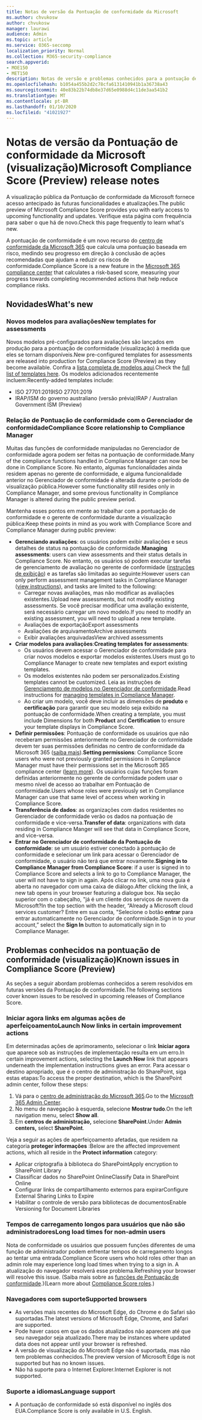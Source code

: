 ```yaml
---
title: Notas de versão da Pontuação de conformidade da Microsoft
ms.author: chvukosw
author: chvukosw
manager: laurawi
audience: Admin
ms.topic: article
ms.service: O365-seccomp
localization_priority: Normal
ms.collection: M365-security-compliance
search.appverid:
- MOE150
- MET150
description: Notas de versão e problemas conhecidos para a pontuação de conformidade da Microsoft (visualização), um recurso no centro de conformidade do M365 que ajuda a simplificar e automatizar avaliações de risco.
ms.openlocfilehash: b1054a455b2d2c78cfa6131410941b1a36738a43
ms.sourcegitcommit: 40e83b22b74db8e37d65e0988d4c11de3aa541b2
ms.translationtype: MT
ms.contentlocale: pt-BR
ms.lasthandoff: 01/10/2020
ms.locfileid: "41021927"
---
```

# <a name="microsoft-compliance-score-preview-release-notes"></a><span data-ttu-id="67e84-103">Notas de versão da Pontuação de conformidade da Microsoft (visualização)</span><span class="sxs-lookup"><span data-stu-id="67e84-103">Microsoft Compliance Score (Preview) release notes</span></span>

<span data-ttu-id="67e84-104">A visualização pública da Pontuação de conformidade da Microsoft fornece acesso antecipado às futuras funcionalidades e atualizações.</span><span class="sxs-lookup"><span data-stu-id="67e84-104">The public preview of Microsoft Compliance Score provides you with early access to upcoming functionality and updates.</span></span> <span data-ttu-id="67e84-105">Verifique esta página com frequência para saber o que há de novo.</span><span class="sxs-lookup"><span data-stu-id="67e84-105">Check this page frequently to learn what's new.</span></span>

<span data-ttu-id="67e84-106">A pontuação de conformidade é um novo recurso do [centro de conformidade da Microsoft 365](microsoft-365-compliance-center.md) que calcula uma pontuação baseada em risco, medindo seu progresso em direção à conclusão de ações recomendadas que ajudam a reduzir os riscos de conformidade.</span><span class="sxs-lookup"><span data-stu-id="67e84-106">Compliance Score is a new feature in the [Microsoft 365 compliance center](microsoft-365-compliance-center.md) that calculates a risk-based score, measuring your progress towards completing recommended actions that help reduce compliance risks.</span></span>

## <a name="whats-new"></a><span data-ttu-id="67e84-107">Novidades</span><span class="sxs-lookup"><span data-stu-id="67e84-107">What's new</span></span>

### <a name="new-templates-for-assessments"></a><span data-ttu-id="67e84-108">Novos modelos para avaliações</span><span class="sxs-lookup"><span data-stu-id="67e84-108">New templates for assessments</span></span>

<span data-ttu-id="67e84-109">Novos modelos pré-configurados para avaliações são lançados em produção para a pontuação de conformidade (visualização) à medida que eles se tornam disponíveis.</span><span class="sxs-lookup"><span data-stu-id="67e84-109">New pre-configured templates for assessments are released into production for Compliance Score (Preview) as they become available.</span></span> <span data-ttu-id="67e84-110">Confira a [lista completa de modelos aqui](compliance-score.md#templates).</span><span class="sxs-lookup"><span data-stu-id="67e84-110">Check the [full list of templates here](compliance-score.md#templates).</span></span> <span data-ttu-id="67e84-111">Os modelos adicionados recentemente incluem:</span><span class="sxs-lookup"><span data-stu-id="67e84-111">Recently-added templates include:</span></span>

- <span data-ttu-id="67e84-112">ISO 27701:2019</span><span class="sxs-lookup"><span data-stu-id="67e84-112">ISO 27701:2019</span></span>
- <span data-ttu-id="67e84-113">IRAP/ISM do governo australiano (versão prévia)</span><span class="sxs-lookup"><span data-stu-id="67e84-113">IRAP / Australian Government ISM (Preview)</span></span>


### <a name="compliance-score-relationship-to-compliance-manager"></a><span data-ttu-id="67e84-114">Relação de Pontuação de conformidade com o Gerenciador de conformidade</span><span class="sxs-lookup"><span data-stu-id="67e84-114">Compliance Score relationship to Compliance Manager</span></span>

<span data-ttu-id="67e84-115">Muitas das funções de conformidade manipuladas no Gerenciador de conformidade agora podem ser feitas na pontuação de conformidade.</span><span class="sxs-lookup"><span data-stu-id="67e84-115">Many of the compliance functions handled in Compliance Manager can now be done in Compliance Score.</span></span> <span data-ttu-id="67e84-116">No entanto, algumas funcionalidades ainda residem apenas no gerente de conformidade, e alguma funcionalidade anterior no Gerenciador de conformidade é alterada durante o período de visualização pública.</span><span class="sxs-lookup"><span data-stu-id="67e84-116">However some functionality still resides only in Compliance Manager, and some previous functionality in Compliance Manager is altered during the public preview period.</span></span> 

<span data-ttu-id="67e84-117">Mantenha esses pontos em mente ao trabalhar com a pontuação de conformidade e o gerente de conformidade durante a visualização pública:</span><span class="sxs-lookup"><span data-stu-id="67e84-117">Keep these points in mind as you work with Compliance Score and Compliance Manager during public preview:</span></span>

- <span data-ttu-id="67e84-118">**Gerenciando avaliações**: os usuários podem exibir avaliações e seus detalhes de status na pontuação de conformidade.</span><span class="sxs-lookup"><span data-stu-id="67e84-118">**Managing assessments**: users can view assessments and their status details in Compliance Score.</span></span> <span data-ttu-id="67e84-119">No entanto, os usuários só podem executar tarefas de gerenciamento de avaliação no gerente de conformidade ([instruções de exibição](working-with-compliance-manager.md#assessments)) e as tarefas são limitadas ao seguinte:</span><span class="sxs-lookup"><span data-stu-id="67e84-119">However users can only perform assessment management tasks in Compliance Manager ([view instructions](working-with-compliance-manager.md#assessments)), and tasks are limited to the following:</span></span>
    - <span data-ttu-id="67e84-120">Carregar novas avaliações, mas não modificar as avaliações existentes.</span><span class="sxs-lookup"><span data-stu-id="67e84-120">Upload new assessments, but not modify existing assessments.</span></span> <span data-ttu-id="67e84-121">Se você precisar modificar uma avaliação existente, será necessário carregar um novo modelo.</span><span class="sxs-lookup"><span data-stu-id="67e84-121">If you need to modify an existing assessment, you will need to upload a new template.</span></span>
    - <span data-ttu-id="67e84-122">Avaliações de exportação</span><span class="sxs-lookup"><span data-stu-id="67e84-122">Export assessments</span></span>
    - <span data-ttu-id="67e84-123">Avaliações de arquivamento</span><span class="sxs-lookup"><span data-stu-id="67e84-123">Archive assessments</span></span>
    - <span data-ttu-id="67e84-124">Exibir avaliações arquivadas</span><span class="sxs-lookup"><span data-stu-id="67e84-124">View archived assessments</span></span>
 - <span data-ttu-id="67e84-125">**Criar modelos para avaliações**:</span><span class="sxs-lookup"><span data-stu-id="67e84-125">**Creating templates for assessments**:</span></span> 
   - <span data-ttu-id="67e84-126">Os usuários devem acessar o Gerenciador de conformidade para criar novos modelos e exportar modelos existentes.</span><span class="sxs-lookup"><span data-stu-id="67e84-126">Users must go to Compliance Manager to create new templates and export existing templates.</span></span> 
   - <span data-ttu-id="67e84-127">Os modelos existentes não podem ser personalizados.</span><span class="sxs-lookup"><span data-stu-id="67e84-127">Existing templates cannot be customized.</span></span> <span data-ttu-id="67e84-128">Leia as instruções de [Gerenciamento de modelos no Gerenciador de conformidade](working-with-compliance-manager.md#templates).</span><span class="sxs-lookup"><span data-stu-id="67e84-128">Read instructions for [managing templates in Compliance Manager](working-with-compliance-manager.md#templates).</span></span>
   - <span data-ttu-id="67e84-129">Ao criar um modelo, você deve incluir as dimensões de **produto** e **certificação** para garantir que seu modelo seja exibido na pontuação de conformidade.</span><span class="sxs-lookup"><span data-stu-id="67e84-129">When creating a template, you must include Dimensions for both **Product** and **Certification** to ensure your template displays in Compliance Score.</span></span>
 - <span data-ttu-id="67e84-130">**Definir permissões**: Pontuação de conformidade os usuários que não receberam permissões anteriormente no Gerenciador de conformidade devem ter suas permissões definidas no centro de conformidade da Microsoft 365 ([saiba mais](compliance-score-setup.md#set-user-permissions-and-assign-roles)).</span><span class="sxs-lookup"><span data-stu-id="67e84-130">**Setting permissions**: Compliance Score users who were not previously granted permissions in Compliance Manager must have their permissions set in the Microsoft 365 compliance center ([learn more](compliance-score-setup.md#set-user-permissions-and-assign-roles)).</span></span> <span data-ttu-id="67e84-131">Os usuários cujas funções foram definidas anteriormente no gerente de conformidade podem usar o mesmo nível de acesso ao trabalhar em Pontuação de conformidade.</span><span class="sxs-lookup"><span data-stu-id="67e84-131">Users whose roles were previously set in Compliance Manager can use that same level of access when working in Compliance Score.</span></span>
- <span data-ttu-id="67e84-132">**Transferência de dados**: as organizações com dados residentes no Gerenciador de conformidade verão os dados na pontuação de conformidade e vice-versa.</span><span class="sxs-lookup"><span data-stu-id="67e84-132">**Transfer of data**: organizations with data residing in Compliance Manger will see that data in Compliance Score, and vice-versa.</span></span>
- <span data-ttu-id="67e84-133">**Entrar no Gerenciador de conformidade da Pontuação de conformidade**: se um usuário estiver conectado à pontuação de conformidade e selecionar um link para acessar o Gerenciador de conformidade, o usuário não terá que entrar novamente.</span><span class="sxs-lookup"><span data-stu-id="67e84-133">**Signing in to Compliance Manager from Compliance Score**: if a user is signed in to Compliance Score and selects a link to go to Compliance Manager, the user will not have to sign in again.</span></span> <span data-ttu-id="67e84-134">Após clicar no link, uma nova guia é aberta no navegador com uma caixa de diálogo.</span><span class="sxs-lookup"><span data-stu-id="67e84-134">After clicking the link, a new tab opens in your browser featuring a dialogue box.</span></span> <span data-ttu-id="67e84-135">Na seção superior com o cabeçalho, "já é um cliente dos serviços de nuvem da Microsoft?</span><span class="sxs-lookup"><span data-stu-id="67e84-135">In the top section with the header, “Already a Microsoft cloud services customer?</span></span> <span data-ttu-id="67e84-136">Entre em sua conta, "Selecione o botão **entrar** para entrar automaticamente no Gerenciador de conformidade.</span><span class="sxs-lookup"><span data-stu-id="67e84-136">Sign in to your account,” select the **Sign In** button to automatically sign in to Compliance Manager.</span></span>

## <a name="known-issues-in-compliance-score-preview"></a><span data-ttu-id="67e84-137">Problemas conhecidos na pontuação de conformidade (visualização)</span><span class="sxs-lookup"><span data-stu-id="67e84-137">Known issues in Compliance Score (Preview)</span></span>

<span data-ttu-id="67e84-138">As seções a seguir abordam problemas conhecidos a serem resolvidos em futuras versões da Pontuação de conformidade.</span><span class="sxs-lookup"><span data-stu-id="67e84-138">The following sections cover known issues to be resolved in upcoming releases of Compliance Score.</span></span>

### <a name="launch-now-links-in-certain-improvement-actions"></a><span data-ttu-id="67e84-139">Iniciar agora links em algumas ações de aperfeiçoamento</span><span class="sxs-lookup"><span data-stu-id="67e84-139">Launch Now links in certain improvement actions</span></span>

<span data-ttu-id="67e84-140">Em determinadas ações de aprimoramento, selecionar o link **Iniciar agora** que aparece sob as instruções de implementação resulta em um erro.</span><span class="sxs-lookup"><span data-stu-id="67e84-140">In certain improvement actions, selecting the **Launch Now** link that appears underneath the implementation instructions gives an error.</span></span> <span data-ttu-id="67e84-141">Para acessar o destino apropriado, que é o centro de administração do SharePoint, siga estas etapas:</span><span class="sxs-lookup"><span data-stu-id="67e84-141">To access the proper destination, which is the SharePoint admin center, follow these steps:</span></span>

1. <span data-ttu-id="67e84-142">Vá para o [centro de administração do Microsoft 365](https://admin.microsoft.com).</span><span class="sxs-lookup"><span data-stu-id="67e84-142">Go to the [Microsoft 365 Admin Center](https://admin.microsoft.com).</span></span>
2. <span data-ttu-id="67e84-143">No menu de navegação à esquerda, selecione **Mostrar tudo**.</span><span class="sxs-lookup"><span data-stu-id="67e84-143">On the left navigation menu, select **Show all**.</span></span>
3. <span data-ttu-id="67e84-144">Em **centros de administração,** selecione **SharePoint**.</span><span class="sxs-lookup"><span data-stu-id="67e84-144">Under **Admin centers,** select **SharePoint**.</span></span>

<span data-ttu-id="67e84-145">Veja a seguir as ações de aperfeiçoamento afetadas, que residem na categoria **proteger informações** :</span><span class="sxs-lookup"><span data-stu-id="67e84-145">Below are the affected improvement actions, which all reside in the **Protect information** category:</span></span>
  - <span data-ttu-id="67e84-146">Aplicar criptografia à biblioteca do SharePoint</span><span class="sxs-lookup"><span data-stu-id="67e84-146">Apply encryption to SharePoint Library</span></span>
  - <span data-ttu-id="67e84-147">Classificar dados no SharePoint Online</span><span class="sxs-lookup"><span data-stu-id="67e84-147">Classify Data in SharePoint Online</span></span>
  - <span data-ttu-id="67e84-148">Configurar links de compartilhamento externos para expirar</span><span class="sxs-lookup"><span data-stu-id="67e84-148">Configure External Sharing Links to Expire</span></span>
  - <span data-ttu-id="67e84-149">Habilitar o controle de versão para bibliotecas de documentos</span><span class="sxs-lookup"><span data-stu-id="67e84-149">Enable Versioning for Document Libraries</span></span>

### <a name="long-load-times-for-non-admin-users"></a><span data-ttu-id="67e84-150">Tempos de carregamento longos para usuários que não são administradores</span><span class="sxs-lookup"><span data-stu-id="67e84-150">Long load times for non-admin users</span></span>
<span data-ttu-id="67e84-151">Nota de conformidade os usuários que possuem funções diferentes de uma função de administrador podem enfrentar tempos de carregamento longos ao tentar uma entrada.</span><span class="sxs-lookup"><span data-stu-id="67e84-151">Compliance Score users who hold roles other than an admin role may experience long load times when trying to a sign in.</span></span> <span data-ttu-id="67e84-152">A atualização do navegador resolverá esse problema.</span><span class="sxs-lookup"><span data-stu-id="67e84-152">Refreshing your browser will resolve this issue.</span></span> <span data-ttu-id="67e84-153">(Saiba mais sobre as [funções de Pontuação de conformidade](compliance-score-setup.md#set-user-permissions-and-assign-roles).)</span><span class="sxs-lookup"><span data-stu-id="67e84-153">(Learn more about [Compliance Score roles](compliance-score-setup.md#set-user-permissions-and-assign-roles).)</span></span>

### <a name="supported-browsers"></a><span data-ttu-id="67e84-154">Navegadores com suporte</span><span class="sxs-lookup"><span data-stu-id="67e84-154">Supported browsers</span></span>

- <span data-ttu-id="67e84-155">As versões mais recentes do Microsoft Edge, do Chrome e do Safari são suportadas.</span><span class="sxs-lookup"><span data-stu-id="67e84-155">The latest versions of Microsoft Edge, Chrome, and Safari are supported.</span></span>
- <span data-ttu-id="67e84-156">Pode haver casos em que os dados atualizados não aparecem até que seu navegador seja atualizado.</span><span class="sxs-lookup"><span data-stu-id="67e84-156">There may be instances where updated data does not appear until your browser is refreshed.</span></span>
- <span data-ttu-id="67e84-157">A versão de visualização do Microsoft Edge não é suportada, mas não tem problemas conhecidos.</span><span class="sxs-lookup"><span data-stu-id="67e84-157">The preview version of Microsoft Edge is not supported but has no known issues.</span></span>
- <span data-ttu-id="67e84-158">Não há suporte para o Internet Explorer.</span><span class="sxs-lookup"><span data-stu-id="67e84-158">Internet Explorer is not supported.</span></span>
 
### <a name="language-support"></a><span data-ttu-id="67e84-159">Suporte a idiomas</span><span class="sxs-lookup"><span data-stu-id="67e84-159">Language support</span></span>

- <span data-ttu-id="67e84-160">A pontuação de conformidade só está disponível no inglês dos EUA.</span><span class="sxs-lookup"><span data-stu-id="67e84-160">Compliance Score is only available in U.S. English.</span></span>
